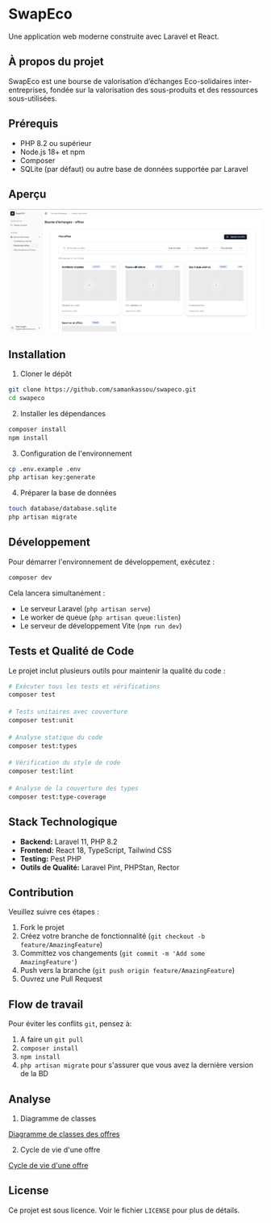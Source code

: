 # SwapEco

Une application web moderne construite avec Laravel et React.

## À propos du projet

SwapEco est une bourse de valorisation d’échanges Eco-solidaires inter-entreprises, fondée sur la valorisation des sous-produits et des ressources sous-utilisées.

## Prérequis

-   PHP 8.2 ou supérieur
-   Node.js 18+ et npm
-   Composer
-   SQLite (par défaut) ou autre base de données supportée par Laravel

## Aperçu

![Capture d'écran de SwapEco](docs/images/overview.png)

## Installation

1. Cloner le dépôt

```bash
git clone https://github.com/samankassou/swapeco.git
cd swapeco
```

2. Installer les dépendances

```bash
composer install
npm install
```

3. Configuration de l'environnement

```bash
cp .env.example .env
php artisan key:generate
```

4. Préparer la base de données

```bash
touch database/database.sqlite
php artisan migrate
```

## Développement

Pour démarrer l'environnement de développement, exécutez :

```bash
composer dev
```

Cela lancera simultanément :

-   Le serveur Laravel (`php artisan serve`)
-   Le worker de queue (`php artisan queue:listen`)
-   Le serveur de développement Vite (`npm run dev`)

## Tests et Qualité de Code

Le projet inclut plusieurs outils pour maintenir la qualité du code :

```bash
# Exécuter tous les tests et vérifications
composer test

# Tests unitaires avec couverture
composer test:unit

# Analyse statique du code
composer test:types

# Vérification du style de code
composer test:lint

# Analyse de la couverture des types
composer test:type-coverage
```

## Stack Technologique

-   **Backend:** Laravel 11, PHP 8.2
-   **Frontend:** React 18, TypeScript, Tailwind CSS
-   **Testing:** Pest PHP
-   **Outils de Qualité:** Laravel Pint, PHPStan, Rector

## Contribution

Veuillez suivre ces étapes :

1. Fork le projet
2. Créez votre branche de fonctionnalité (`git checkout -b feature/AmazingFeature`)
3. Committez vos changements (`git commit -m 'Add some AmazingFeature'`)
4. Push vers la branche (`git push origin feature/AmazingFeature`)
5. Ouvrez une Pull Request

## Flow de travail

Pour éviter les conflits `git`, pensez à:

1. A faire un `git pull`
2. `composer install`
3. `npm install`
4. `php artisan migrate` pour s'assurer que vous avez la dernière version de la BD

## Analyse

1. Diagramme de classes

[Diagramme de classes des offres](docs/diagrams/classes/offers_class_diagram.MD)

2. Cycle de vie d'une offre

[Cycle de vie d'une offre](docs/diagrams/flows/cycle_vie_offre.MD)

## License

Ce projet est sous licence. Voir le fichier `LICENSE` pour plus de détails.
